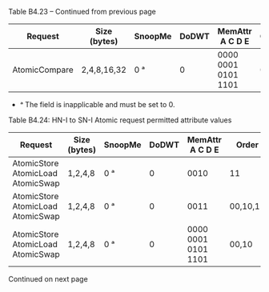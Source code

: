 Table B4.23 – Continued from previous page

| Request       | Size (bytes) | SnoopMe | DoDWT | MemAttr A C D E                       | Order |  | ExpCompAck |
|---------------|--------------|---------|-------|---------------------------------------|-------|--------------|------------|
| AtomicCompare | 2,4,8,16,32  | 0 ᵃ     | 0     | 0000 </br> 0001 </br> 0101 </br> 1101 | 00    | 0 ᵃ          | 0 ᵃ        |

- ᵃ The field is inapplicable and must be set to 0.

Table B4.24: HN-I to SN-I Atomic request permitted attribute values

| Request                                       | Size (bytes) | SnoopMe | DoDWT | MemAttr A C D E                       | Order    | LikelyShared | ExpCompAck |
|-----------------------------------------------|--------------|---------|-------|---------------------------------------|----------|--------------|------------|
| AtomicStore </br> AtomicLoad </br> AtomicSwap | 1,2,4,8      | 0 ᵃ     | 0     | 0010                                  | 11       | 0 ᵃ          | 0 ᵃ        |
| AtomicStore </br> AtomicLoad </br> AtomicSwap | 1,2,4,8      | 0 ᵃ     | 0     | 0011                                  | 00,10,11 | 0 ᵃ          | 0 ᵃ        |
| AtomicStore </br> AtomicLoad </br> AtomicSwap | 1,2,4,8      | 0 ᵃ     | 0     | 0000 </br> 0001 </br> 0101 </br> 1101 | 00,10    | 0 ᵃ          | 0 ᵃ        |
Continued on next page